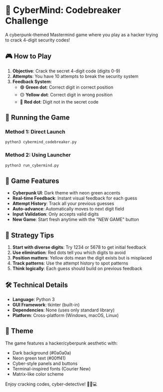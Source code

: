 # 🔐 CyberMind: Codebreaker Challenge

A cyberpunk-themed Mastermind game where you play as a hacker trying to crack 4-digit security codes!

## 🎮 How to Play

1. **Objective**: Crack the secret 4-digit code (digits 0-9)
2. **Attempts**: You have 10 attempts to break the security system
3. **Feedback System**:
   - 🟢 **Green dot**: Correct digit in correct position
   - 🟡 **Yellow dot**: Correct digit in wrong position  
   - 🔴 **Red dot**: Digit not in the secret code

## 🚀 Running the Game

### Method 1: Direct Launch
```bash
python3 cybermind_codebreaker.py
```

### Method 2: Using Launcher
```bash
python3 run_cybermind.py
```

## 🎯 Game Features

- **Cyberpunk UI**: Dark theme with neon green accents
- **Real-time Feedback**: Instant visual feedback for each guess
- **Attempt History**: Track all your previous guesses
- **Auto-advance**: Automatically moves to next digit field
- **Input Validation**: Only accepts valid digits
- **New Game**: Start fresh anytime with the "NEW GAME" button

## 🧠 Strategy Tips

1. **Start with diverse digits**: Try 1234 or 5678 to get initial feedback
2. **Use elimination**: Red dots tell you which digits to avoid
3. **Position matters**: Yellow dots mean the digit exists but is misplaced
4. **Track patterns**: Use the attempt history to spot patterns
5. **Think logically**: Each guess should build on previous feedback

## 🛠️ Technical Details

- **Language**: Python 3
- **GUI Framework**: tkinter (built-in)
- **Dependencies**: None (uses only standard library)
- **Platform**: Cross-platform (Windows, macOS, Linux)

## 🎨 Theme

The game features a hacker/cyberpunk aesthetic with:
- Dark background (#0a0a0a)
- Neon green text (#00ff41) 
- Cyber-style panels and buttons
- Terminal-inspired fonts (Courier New)
- Matrix-like color scheme

Enjoy cracking codes, cyber-detective! 🕵️‍♂️💻

